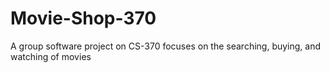 # Movie-Shop-370
A group software project on CS-370 focuses on the searching, buying, and watching of movies
